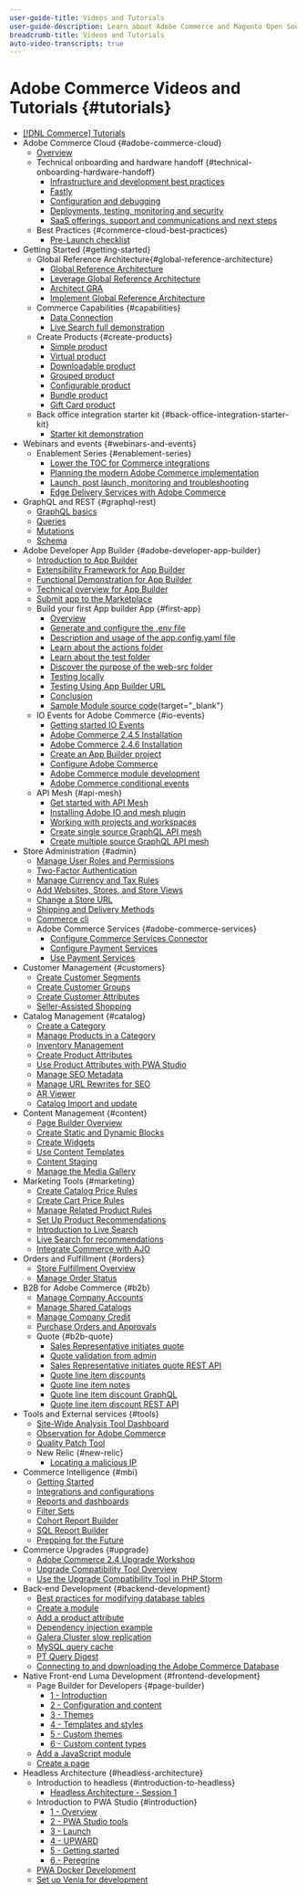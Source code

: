 ```yaml
---
user-guide-title: Videos and Tutorials
user-guide-description: Learn about Adobe Commerce and Magento Open Source through videos and tutorials. 
breadcrumb-title: Videos and Tutorials
auto-video-transcripts: true
---
```


# Adobe Commerce Videos and Tutorials {#tutorials}

+ [[!DNL Commerce] Tutorials](overview.md)
+ Adobe Commerce Cloud {#adobe-commerce-cloud}
    + [Overview](../cloud/overview.md) 
    + Technical onboarding and hardware handoff {#technical-onboarding-hardware-handoff}
        + [Infrastructure and development best practices](../cloud/infrastructure-development-best-practices.md)
        + [Fastly](../cloud/fastly.md)
        + [Configuration and debugging](../cloud/configuration-and-debugging.md)
        + [Deployments, testing, monitoring and security](../cloud/deployments-testing-monitoring-security.md)
        + [SaaS offerings, support and communications and next steps](../cloud/saas-offerings-support-communications-next-steps.md)
    + Best Practices {#commerce-cloud-best-practices}
        + [Pre-Launch checklist](../cloud/best-practices/pre-launch-checklist.md)
+ Getting Started {#getting-started}
    + Global Reference Architecture{#global-reference-architecture}
        + [Global Reference Architecture](../global-reference-architecture/what-is-global-reference-architecture.md)
        + [Leverage Global Reference Architecture](../global-reference-architecture/how-do-you-leverage-global-reference-architecture.md)
        + [Architect GRA](../global-reference-architecture/how-do-you-architect-global-reference-architecture.md)
        + [Implement Global Reference Architecture](../global-reference-architecture/how-do-you-implement-global-reference-architecture.md)
    + Commerce Capabilities {#capabilities} 
        + [Data Connection](../capabilities/data-connection.md)
        + [Live Search full demonstration](../capabilities/live-search-full-demonstration.md)
    + Create Products {#create-products}
        + [Simple product](../site-management/create-simple-product.md) 
        + [Virtual product](../site-management/create-virtual-product.md)  
        + [Downloadable product](../site-management/create-downloadable-product.md)
        + [Grouped product](../site-management/create-grouped-product.md)    
        + [Configurable product](../site-management/create-configurable-product.md) 
        + [Bundle product](../site-management/create-bundle-product.md)
        + [Gift Card product](../site-management/create-gift-card-product.md)
    + Back office integration starter kit {#back-office-integration-starter-kit}
        + [Starter kit demonstration](../back-office-integrations/starter-kit-demo.md)
+ Webinars and events {#webinars-and-events}
    + Enablement Series {#enablement-series}
        + [Lower the TOC for Commerce integrations](../enablement-series/lower-total-cost-of-owership-commerce-integrations.md)
        + [Planning the modern Adobe Commerce implementation](../enablement-series/planning-the-modern-adobe-commerce-implementation.md)
        + [Launch, post launch, monitoring and troubleshooting](../enablement-series/launch-post-launch-monitoring-and-troubleshooting.md)
        + [Edge Delivery Services with Adobe Commerce](../enablement-series/edge-delivery-services-with-adobe-commerce.md)
+ GraphQL and REST {#graphql-rest}
    + [GraphQL basics](../graphql-rest/intro-graphql.md)
    + [Queries](../graphql-rest/graphql-queries.md)
    + [Mutations](../graphql-rest/graphql-mutations.md)
    + [Schema](../graphql-rest/graphql-schema.md)
+ Adobe Developer App Builder {#adobe-developer-app-builder}
    + [Introduction to App Builder](../app-builder/introduction-to-app-builder.md)
    + [Extensibility Framework for App Builder](../app-builder/extensibility-framework-commerce-eventing.md)
    + [Functional Demonstration for App Builder](../app-builder/app-builder-functional-demonstration.md)
    + [Technical overview for App Builder](../app-builder/app-builder-technical-overview.md) 
    + [Submit app to the Marketplace](../app-builder/submit-app-process.md)
    + Build your first App builder App {#first-app}
        + [Overview](../app-builder/first-app/overview.md)
        + [Generate and configure the .env file](../app-builder/first-app/env-file.md)    
        + [Description and usage of the app.config.yaml file](../app-builder/first-app/app-config-yaml-file.md)   
        + [Learn about the actions folder](../app-builder/first-app/actions-folder.md)
        + [Learn about the test folder](../app-builder/first-app/test-folder.md)
        + [Discover the purpose of the web-src folder](../app-builder/first-app/web-src-folder.md)
        + [Testing locally](../app-builder/first-app/testing-locally.md)
        + [Testing Using App Builder URL](../app-builder/first-app/testing-app-builder-url.md)
        + [Conclusion](../app-builder/first-app/conclusion.md)
        + [Sample Module source code](https://github.com/magento/app-builder-samples){target="_blank"}
    + IO Events for Adobe Commerce {#io-events}
        + [Getting started IO Events](../io-events/getting-started-io-events.md)
        + [Adobe Commerce 2.4.5 Installation](../io-events/2-4-5-installation.md)
        + [Adobe Commerce 2.4.6 Installation](../io-events/2-4-6-installation.md)
        + [Create an App Builder project](../io-events/create-app-builder-project.md)       
        + [Configure Adobe Commerce](../io-events/configure-commerce.md)
        + [Adobe Commerce module development](../io-events/commerce-module-development.md)  
        + [Adobe Commerce conditional events](../io-events/conditional-events.md)
    + API Mesh {#api-mesh}
        + [Get started with API Mesh](../api-mesh/getting-started-api-mesh.md)
        + [Installing Adobe IO and mesh plugin](../api-mesh/installing-aio-mesh-plugin.md)
        + [Working with projects and workspaces](../api-mesh/aio-projects-workspaces.md)
        + [Create single source GraphQL API mesh](../api-mesh/graphql-single-source.md)
        + [Create multiple source GraphQL API mesh](../api-mesh/graphql-multiple-source.md)
+ Store Administration {#admin}
    + [Manage User Roles and Permissions](../site-management/users-roles-permissions.md)
    + [Two-Factor Authentication](../site-management/two-factor-authentication.md)
    + [Manage Currency and Tax Rules](../site-management/currency-tax-rules.md)
    + [Add Websites, Stores, and Store Views](../site-management/add-websites-stores-views.md)
    + [Change a Store URL](../site-management/change-store-url.md)
    + [Shipping and Delivery Methods](../site-management/shipping-delivery.md)
    + [Commerce cli](../site-management/view-update-store-configuration-cli.md)
    + Adobe Commerce Services {#adobe-commerce-services}
        + [Configure Commerce Services Connector](../site-management/configure-adobe-commerce-services-connector.md)
        + [Configure Payment Services](../site-management/configure-adobe-payment-services.md)
        + [Use Payment Services](../site-management/payment-services.md)
+ Customer Management {#customers}
    + [Create Customer Segments](../site-management/customer-segments.md)
    + [Create Customer Groups](../site-management/customer-groups.md)
    + [Create Customer Attributes](../site-management/customer-attributes.md)
    + [Seller-Assisted Shopping](../site-management/seller-assisted-shopping.md)
+ Catalog Management {#catalog}
    + [Create a Category](../site-management/category-create.md)
    + [Manage Products in a Category](../site-management/category-products.md)
    + [Inventory Management](../site-management/inventory-management.md)
    + [Create Product Attributes](../site-management/product-attributes-create.md)
    + [Use Product Attributes with PWA Studio](../site-management/product-attributes-pwa.md)
    + [Manage SEO Metadata](../site-management/seo-metadata.md)
    + [Manage URL Rewrites for SEO](../site-management/seo-url-rewrites.md)
    + [AR Viewer](../site-management/augmented-reality.md)
    + [Catalog Import and update](../site-management/catalog-import.md)
+ Content Management {#content}
    + [Page Builder Overview](../site-management/page-builder-overview.md)
    + [Create Static and Dynamic Blocks](../site-management/static-dynamic-blocks.md)
    + [Create Widgets](../site-management/widgets.md)
    + [Use Content Templates](../site-management/content-templates.md)
    + [Content Staging](../site-management/content-staging.md)
    + [Manage the Media Gallery](../site-management/media-gallery.md)
+ Marketing Tools {#marketing}
    + [Create Catalog Price Rules](../site-management/catalog-price-rules.md)
    + [Create Cart Price Rules](../site-management/cart-price-rules.md)
    + [Manage Related Product Rules](../site-management/related-product-rules.md)
    + [Set Up Product Recommendations](../site-management/product-recommendations.md)
    + [Introduction to Live Search](../site-management/live-search.md)
    + [Live Search for recommendations](../site-management/live-search-recommendations.md) 
    + [Integrate Commerce with AJO](../site-management/integrate-commerce-ajo.md)
+ Orders and Fulfillment {#orders}
    + [Store Fulfillment Overview](../site-management/store-fulfillment.md)
    + [Manage Order Status](../site-management/order-status.md)
+ B2B for Adobe Commerce {#b2b}
    + [Manage Company Accounts](../b2b/company-accounts.md)
    + [Manage Shared Catalogs](../b2b/shared-catalogs.md)
    + [Manage Company Credit](../b2b/company-credit.md)
    + [Purchase Orders and Approvals](../b2b/purchase-orders.md)
    + Quote {#b2b-quote}
        + [Sales Representative initiates quote](../b2b/sales-rep-initiates-quote.md)
        + [Quote validation from admin](../b2b/quote-validation-admin-panel.md)
        + [Sales Representative initiates quote REST API](../b2b/sales-rep-initiates-quote-api.md)
        + [Quote line item discounts](../b2b/quote-line-item-discount.md)
        + [Quote line item notes](../b2b/quote-line-item-notes.md)
        + [Quote line item discount GraphQL](../b2b/quote-graphql-line-item-discount.md)
        + [Quote line item discount REST API](../b2b/quote-rest-api-line-item-notes.md)
+ Tools and External services {#tools}
    + [Site-Wide Analysis Tool Dashboard](../tools/site-wide-analysis-tool.md)
    + [Observation for Adobe Commerce](../tools/observation-tool.md)
    + [Quality Patch Tool](../tools/quality-patch-tool.md)
    + New Relic {#new-relic}
        + [Locating a malicious IP](../new-relic/malicious-ip.md)
+ Commerce Intelligence {#mbi}
    + [Getting Started](../business-intelligence/getting-started.md)
    + [Integrations and configurations](../business-intelligence/integrations-configurations.md)
    + [Reports and dashboards](../business-intelligence/reports-and-dashboards.md)
    + [Filter Sets](../business-intelligence/filter-sets.md)
    + [Cohort Report Builder](../business-intelligence/cohort-report-builder.md)
    + [SQL Report Builder](../business-intelligence/sql-report-builder.md)
    + [Prepping for the Future](../business-intelligence/prepare-for-future.md)    
+ Commerce Upgrades {#upgrade}
    + [Adobe Commerce 2.4 Upgrade Workshop](../upgrade/2-4-upgrade-workshop.md)
    + [Upgrade Compatibility Tool Overview](../upgrade/upgrade-compatibility-tool-overview.md)
    + [Use the Upgrade Compatibility Tool in PHP Storm](../upgrade/uct-phpstorm.md)
+ Back-end Development {#backend-development}
    + [Best practices for modifying database tables](https://experienceleague.adobe.com/docs/commerce-operations/implementation-playbook/best-practices/development/modifying-core-and-third-party-tables.html)
    + [Create a module](../backend-development/create-module.md)
    + [Add a product attribute](../backend-development/add-product-attribute.md)
    + [Dependency injection example](../backend-development/dependency-injection.md)
    + [Galera Cluster slow replication](../backend-development/galera-db-slow-replication.md)
    + [MySQL query cache](../backend-development/mysql-query-cache.md)
    + [PT Query Digest](../backend-development/pt-query-digest.md)
    + [Connecting to and downloading the Adobe Commerce Database](../backend-development/remote-db-connection-execute-queries.md)
+ Native Front-end Luma Development {#frontend-development}
    + Page Builder for Developers {#page-builder}
        + [1 - Introduction](../frontend-development/page-builder/1-intro-case-studies.md)
        + [2 - Configuration and content](../frontend-development/page-builder/2-config-create-content.md)
        + [3 - Themes](../frontend-development/page-builder/3-themes.md)
        + [4 - Templates and styles](../frontend-development/page-builder/4-admin-templates-apply-styles.md)
        + [5 - Custom themes](../frontend-development/page-builder/5-customize-theme.md)
        + [6 - Custom content types](../frontend-development/page-builder/6-custom-content-types.md)
    + [Add a JavaScript module](../frontend-development/add-javascript-module.md)
    + [Create a page](../frontend-development/create-page.md)
+ Headless Architecture {#headless-architecture}    
    + Introduction to headless {#introduction-to-headless}
        + [Headless Architecture - Session 1](../headless/session-1.md) 
    + Introduction to PWA Studio {#introduction}
        + [1 - Overview](../pwa/introduction/1-overview.md)
        + [2 - PWA Studio tools](../pwa/introduction/2-pwa-studio-tools.md)
        + [3 - Launch](../pwa/introduction/3-launch.md)
        + [4 - UPWARD](../pwa/introduction/4-upward.md)
        + [5 - Getting started](../pwa/introduction/5-getting-started.md)
        + [6 - Peregrine](../pwa/introduction/6-peregrine.md)
    + [PWA Docker Development](../pwa/pwa-docker-development.md)
    + [Set up Venia for development](../pwa/set-up-venia-for-dev.md)
